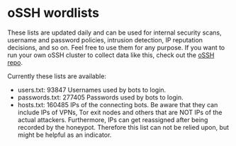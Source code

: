# oSSH wordlists
These lists are updated daily and can be used for internal security scans, username and password policies, intrusion detection, IP reputation decisions, and so on. Feel free to use them for any purpose. If you want to run your own oSSH cluster to collect data like this, check out the [oSSH repo](https://github.com/toxyl/ossh).  

Currently these lists are available:  
- users.txt: 93847                                                                                                                                                                                                                                                                                                                                                                                                                                                                                                           Usernames used by bots to login. 
- passwords.txt: 277405                                                                                                                                                                                                                                                                                                                                                                                                                                                                                                           Passwords used by bots to login. 
- hosts.txt: 160485                                                                                                                                                                                                                                                                                                                                                                                                                                                                                                           IPs of the connecting bots. Be aware that they can include IPs of VPNs, Tor exit nodes and others that are NOT IPs of the actual attackers. Furthermore, IPs can get reassigned after being recorded by the honeypot. Therefore this list can not be relied upon, but might be helpful as an indicator.
